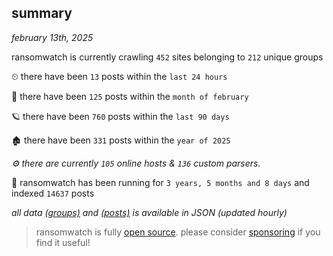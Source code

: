 
## summary
_february 13th, 2025_

ransomwatch is currently crawling `452` sites belonging to `212` unique groups

⏲ there have been `13` posts within the `last 24 hours`

🦈 there have been `125` posts within the `month of february`

🪐 there have been `760` posts within the `last 90 days`

🏚 there have been `331` posts within the `year of 2025`

_⚙️ there are currently `105` online hosts & `136` custom parsers._

🦕 ransomwatch has been running for `3 years, 5 months and 8 days` and indexed `14637` posts

_all data  [(groups)](http://ransomwhat.telemetry.ltd/groups) and [(posts)](http://ransomwhat.telemetry.ltd/posts) is available in JSON (updated hourly)_

> ransomwatch is fully [open source](https://github.com/joshhighet/ransomwatch#ransomwatch--). please consider [sponsoring](https://github.com/sponsors/joshhighet) if you find it useful!
